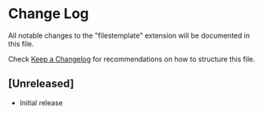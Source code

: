 # Change Log

All notable changes to the "filestemplate" extension will be documented in this file.

Check [Keep a Changelog](http://keepachangelog.com/) for recommendations on how to structure this file.

## [Unreleased]

- Initial release